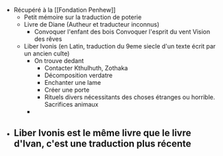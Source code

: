 - Récupéré à la [[Fondation Penhew]]
	- Petit mémoire sur la traduction de poterie
	- Livre de Diane (Autheur et traducteur inconnus)
		- Convoquer l'enfant des bois
		  Convoquer l'esprit du vent
		  Vision des rêves
	- Liber Ivonis (en Latin, traduction du 9eme siecle d'un texte écrit par un ancien culte)
		- On trouve dedant
			- Contacter Kthulhuth, Zothaka
			- Décomposition verdatre
			- Enchanter une lame
			- Créer une porte
			- Rituels divers nécessitants des choses étranges ou horrible. Sacrifices animaux
		-
- Liber Ivonis est le même livre que le livre d'Ivan, c'est une traduction plus récente
	-